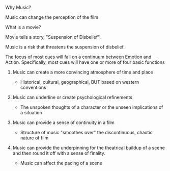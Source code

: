 Why Music?

Music can change the perception of the film

What is a movie?

Movie tells a story, "Suspension of Disbelief".

Music is a risk that threatens the suspension of disbelief.

The focus of most cues will fall on a continuum between Emotion and Action.
Specifically, most cues will have one or more of four basic functions

1. Music can create a more convincing atmosphere of time and place
	- Historical, cultural, geographical, BUT based on western conventions

2. Music can underline or create psychological refinements 
	- The unspoken thoughts of a character or the unseen implications of a situation

3. Music can provide a sense of continuity in a film
	- Structure of music "smoothes over" the discontinuous, chaotic nature of film

4. Music can provide the underpinning for the theatrical buildup of a scene and then round it off with a sense of finality.
	- Music can affect the pacing of a scene


